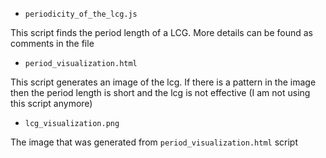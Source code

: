 
- ```periodicity_of_the_lcg.js```

This script finds the period length of a LCG. More details can be found as comments in the file 

- ```period_visualization.html```

This script generates an image of the lcg. If there is a pattern in the image then the period length is short and the lcg is not effective
(I am not using this script anymore)
- ```lcg_visualization.png```	

The image that was generated from ```period_visualization.html``` script
